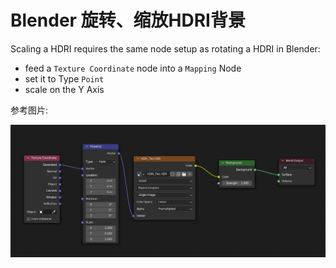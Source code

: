 # Blender 旋转、缩放HDRI背景

Scaling a HDRI requires the same node setup as rotating a HDRI in Blender:

- feed a `Texture Coordinate` node into a `Mapping` Node
- set it to Type `Point`
- scale on the Y Axis

参考图片:

![blender-hdri_scale_rotate](assets/blender-hdri_scale_rotate.png)
